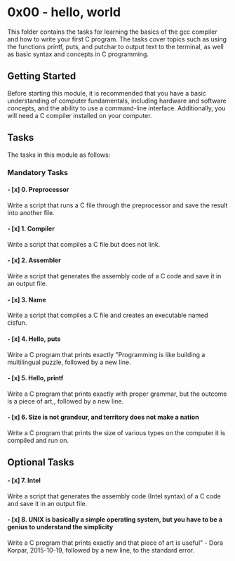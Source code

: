 # 0x00 - hello, world

This folder contains the tasks for learning the basics of the gcc compiler and how to write your first C program.
The tasks cover topics such as using the functions printf, puts, and putchar to output text to the terminal,
as well as basic syntax and concepts in C programming.

## Getting Started

Before starting this module, it is recommended that you have a basic understanding of computer fundamentals,
including hardware and software concepts, and the ability to use a command-line interface.
Additionally, you will need a C compiler installed on your computer.

## Tasks

The tasks in this module as follows:

### Mandatory Tasks

#### - [x] 0. Preprocessor

Write a script that runs a C file through the preprocessor and save the result into another file.

#### - [x] 1. Compiler

Write a script that compiles a C file but does not link.

#### - [x] 2. Assembler

Write a script that generates the assembly code of a C code and save it in an output file.

#### - [x] 3. Name

Write a script that compiles a C file and creates an executable named cisfun.

#### - [x] 4. Hello, puts

Write a C program that prints exactly "Programming is like building a multilingual puzzle, followed by a new line.

#### - [x] 5. Hello, printf

Write a C program that prints exactly with proper grammar, but the outcome is a piece of art,, followed by a new line.

#### - [x] 6. Size is not grandeur, and territory does not make a nation

Write a C program that prints the size of various types on the computer it is compiled and run on.

## Optional Tasks

#### - [x] 7. Intel

Write a script that generates the assembly code (Intel syntax) of a C code and save it in an output file.

#### - [x] 8. UNIX is basically a simple operating system, but you have to be a genius to understand the simplicity

Write a C program that prints exactly and that piece of art is useful" - Dora Korpar, 2015-10-19, followed by a new line, to the standard error.